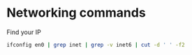 # Networking commands

Find your IP
```sh
ifconfig en0 | grep inet | grep -v inet6 | cut -d ' ' -f2
```
